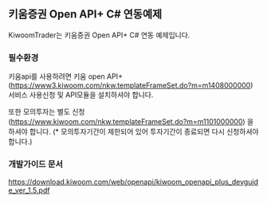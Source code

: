 ## 키움증권 Open API+ C# 연동예제

KiwoomTrader는 키움증권 Open API+ C# 연동 예제입니다.



### 필수환경

키움api를 사용하려면 키움 open API+(https://www3.kiwoom.com/nkw.templateFrameSet.do?m=m1408000000) 서비스 사용신청 및 API모듈을 설치하셔야 합니다.

또한 모의투자는 별도 신청(https://www.kiwoom.com/nkw.templateFrameSet.do?m=m1101000000) 을 하셔야 합니다.
(* 모의투자기간이 제한되어 있어 투자기간이 종료되면 다시 신청하셔야 합니다.)


### 개발가이드 문서
https://download.kiwoom.com/web/openapi/kiwoom_openapi_plus_devguide_ver_1.5.pdf
